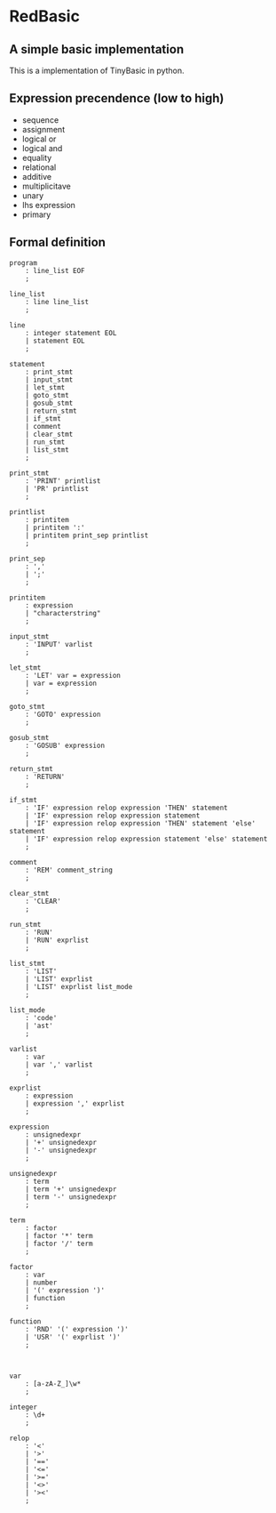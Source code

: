 # RedBasic
## A simple basic implementation

This is a implementation of TinyBasic in python.

## Expression precendence (low to high)
- sequence
- assignment
- logical or
- logical and
- equality
- relational
- additive
- multiplicitave
- unary
- lhs expression
- primary

## Formal definition
    program
        : line_list EOF
        ;

    line_list
        : line line_list
        ;

    line
        : integer statement EOL
        | statement EOL
        ;

    statement 
        : print_stmt
        | input_stmt
        | let_stmt
        | goto_stmt
        | gosub_stmt
        | return_stmt
        | if_stmt
        | comment
        | clear_stmt
        | run_stmt
        | list_stmt
        ;

    print_stmt
        : 'PRINT' printlist
        | 'PR' printlist
        ;

    printlist
        : printitem
        | printitem ':'
        | printitem print_sep printlist
        ;

    print_sep 
        : ','
        | ';'
        ;

    printitem 
        : expression
        | "characterstring"
        ;

    input_stmt
        : 'INPUT' varlist
        ;

    let_stmt
        : 'LET' var = expression
        | var = expression
        ;

    goto_stmt
        : 'GOTO' expression
        ;

    gosub_stmt
        : 'GOSUB' expression
        ;

    return_stmt
        : 'RETURN'
        ;

    if_stmt
        : 'IF' expression relop expression 'THEN' statement
        | 'IF' expression relop expression statement
        | 'IF' expression relop expression 'THEN' statement 'else' statement
        | 'IF' expression relop expression statement 'else' statement
        ;

    comment
        : 'REM' comment_string
        ;

    clear_stmt
        : 'CLEAR'
        ;

    run_stmt
        : 'RUN'
        | 'RUN' exprlist
        ;
    
    list_stmt
        : 'LIST'
        | 'LIST' exprlist
        | 'LIST' exprlist list_mode
        ;

    list_mode
        : 'code'
        | 'ast'
        ;
    
    varlist 
        : var
        | var ',' varlist
        ;

    exprlist 
        : expression
        | expression ',' exprlist
        ;

    expression 
        : unsignedexpr
        | '+' unsignedexpr
        | '-' unsignedexpr
        ;

    unsignedexpr 
        : term
        | term '+' unsignedexpr
        | term '-' unsignedexpr
        ;

    term 
        : factor
        | factor '*' term
        | factor '/' term
        ;

    factor 
        : var
        | number
        | '(' expression ')'
        | function
        ;

    function 
        : 'RND' '(' expression ')'
        | 'USR' '(' exprlist ')'
        ;

    

    var
        : [a-zA-Z_]\w*
        ;
    
    integer
        : \d+
        ;

    relop 
        : '<'
        | '>'
        | '=='
        | '<='
        | '>='
        | '<>'
        | '><'
        ;
